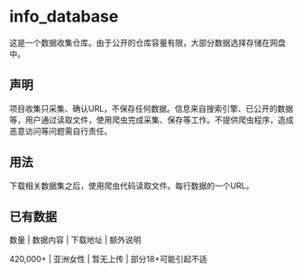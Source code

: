 # info_database

这是一个数据收集仓库。由于公开的仓库容量有限，大部分数据选择存储在网盘中。

## 声明

项目收集只采集、确认URL，不保存任何数据。信息来自搜索引擎、已公开的数据等，用户通过读取文件，使用爬虫完成采集、保存等工作。不提供爬虫程序，造成恶意访问等问题需自行责任。

## 用法

下载相关数据集之后，使用爬虫代码读取文件。每行数据的一个URL。

## 已有数据

数量 | 数据内容 | 下载地址 | 额外说明

420,000+ | 亚洲女性 | 暂无上传 | 部分18+可能引起不适


